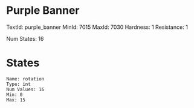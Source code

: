 # Purple Banner
TextId: purple_banner
MinId: 7015
MaxId: 7030
Hardness: 1
Resistance: 1

Num States: 16
# States
```
Name: rotation
Type: int
Num Values: 16
Min: 0
Max: 15
```